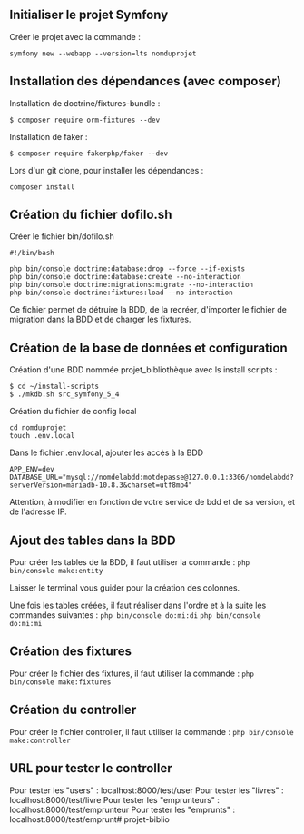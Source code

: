 ## Initialiser le projet Symfony
Créer le projet avec la commande : 
```
symfony new --webapp --version=lts nomduprojet
```

## Installation des dépendances (avec composer)
Installation de doctrine/fixtures-bundle :
```
$ composer require orm-fixtures --dev
```

Installation de faker :
```
$ composer require fakerphp/faker --dev
```

Lors d'un git clone, pour installer les dépendances : 
```
composer install
```

## Création du fichier dofilo.sh
Créer le fichier bin/dofilo.sh
```
#!/bin/bash

php bin/console doctrine:database:drop --force --if-exists
php bin/console doctrine:database:create --no-interaction
php bin/console doctrine:migrations:migrate --no-interaction
php bin/console doctrine:fixtures:load --no-interaction
```
Ce fichier permet de détruire la BDD, de la recréer, d'importer le fichier de migration dans la BDD et de charger les fixtures.

## Création de la base de données et configuration
Création d'une BDD nommée projet_bibliothèque avec ls install scripts :
```
$ cd ~/install-scripts
$ ./mkdb.sh src_symfony_5_4
```

Création du fichier de config local
```
cd nomduprojet
touch .env.local
```

Dans le fichier .env.local, ajouter les accès à la BDD
```
APP_ENV=dev
DATABASE_URL="mysql://nomdelabdd:motdepasse@127.0.0.1:3306/nomdelabdd?serverVersion=mariadb-10.8.3&charset=utf8mb4"
```
Attention, à modifier en fonction de votre service de bdd et de sa version, et de l'adresse IP.


## Ajout des tables dans la BDD

Pour créer les tables de la BDD, il faut utiliser la commande : 
```php bin/console make:entity```

Laisser le terminal vous guider pour la création des colonnes. 

Une fois les tables créées, il faut réaliser dans l'ordre et à la suite les commandes suivantes : 
``` php bin/console do:mi:di ```
``` php bin/console do:mi:mi ```

## Création des fixtures

Pour créer le fichier des fixtures, il faut utiliser la commande : 
``` php bin/console make:fixtures ```

## Création du controller

Pour créer le fichier controller, il faut utiliser la commande : 
``` php bin/console make:controller ```

## URL pour tester le controller

Pour tester les "users" : localhost:8000/test/user
Pour tester les "livres" : localhost:8000/test/livre
Pour tester les "emprunteurs" : localhost:8000/test/emprunteur
Pour tester les "emprunts" : localhost:8000/test/emprunt# projet-biblio
